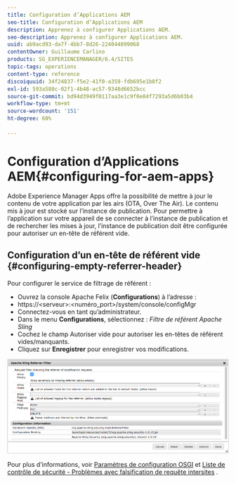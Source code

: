 ```yaml
---
title: Configuration d’Applications AEM
seo-title: Configuration d’Applications AEM
description: Apprenez à configurer Applications AEM.
seo-description: Apprenez à configurer Applications AEM.
uuid: ab9acd93-da7f-4bb7-8d26-224044899068
contentOwner: Guillaume Carlino
products: SG_EXPERIENCEMANAGER/6.4/SITES
topic-tags: operations
content-type: reference
discoiquuid: 34f24837-f5e2-41f0-a359-fdb695e1b8f2
exl-id: 593a588c-02f1-4b48-ac57-9348d6652bcc
source-git-commit: bd94d3949f0117aa3e1c9f0e84f7293a5d6b03b4
workflow-type: tm+mt
source-wordcount: '151'
ht-degree: 60%

---
```


# Configuration d’Applications AEM{#configuring-for-aem-apps}

Adobe Experience Manager Apps offre la possibilité de mettre à jour le contenu de votre application par les airs (OTA, Over The Air). Le contenu mis à jour est stocké sur l’instance de publication. Pour permettre à l’application sur votre appareil de se connecter à l’instance de publication et de rechercher les mises à jour, l’instance de publication doit être configurée pour autoriser un en-tête de référent vide.

## Configuration d’un en-tête de référent vide {#configuring-empty-referrer-header}

Pour configurer le service de filtrage de référent :

* Ouvrez la console Apache Felix (**Configurations**) à l’adresse :
* https://&lt;serveur>:&lt;numéro_port>/system/console/configMgr
* Connectez-vous en tant qu’administrateur.
* Dans le menu **Configurations**, sélectionnez : *Filtre de référent Apache Sling*
* Cochez le champ Autoriser vide pour autoriser les en-têtes de référent vides/manquants.
* Cliquez sur **Enregistrer** pour enregistrer vos modifications.

![chlimage_1-58](assets/chlimage_1-58.png)

Pour plus d’informations, voir [Paramètres de configuration OSGI](/help/sites-deploying/osgi-configuration-settings.md) et [Liste de contrôle de sécurité - Problèmes avec falsification de requête intersites](/help/sites-administering/security-checklist.md#protect-against-cross-site-request-forgery) .
